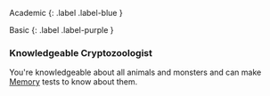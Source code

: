 
Academic
{: .label .label-blue }

Basic
{: .label .label-purple }
### Knowledgeable Cryptozoologist
You're knowledgeable about all animals and monsters and can make [Memory](Game/Core/Intelligence#Memory) tests to know about them.
